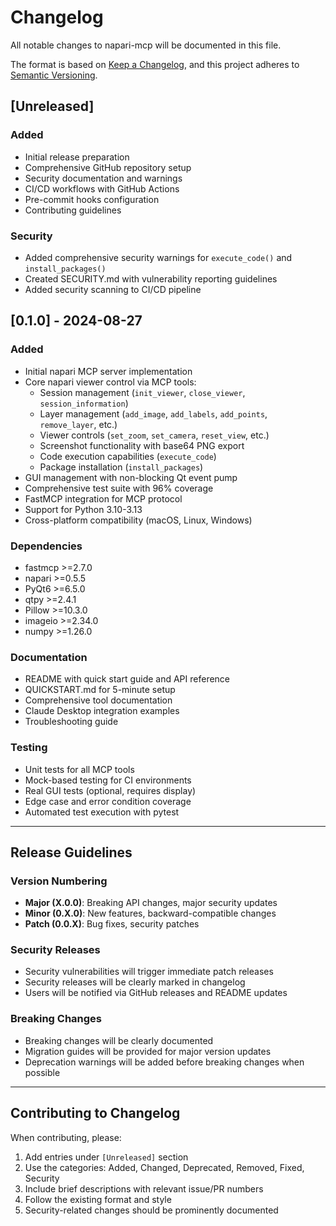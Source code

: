 # Changelog

All notable changes to napari-mcp will be documented in this file.

The format is based on [Keep a Changelog](https://keepachangelog.com/en/1.0.0/),
and this project adheres to [Semantic Versioning](https://semver.org/spec/v2.0.0.html).

## [Unreleased]

### Added
- Initial release preparation
- Comprehensive GitHub repository setup
- Security documentation and warnings
- CI/CD workflows with GitHub Actions
- Pre-commit hooks configuration
- Contributing guidelines

### Security
- Added comprehensive security warnings for `execute_code()` and `install_packages()`
- Created SECURITY.md with vulnerability reporting guidelines
- Added security scanning to CI/CD pipeline

## [0.1.0] - 2024-08-27

### Added
- Initial napari MCP server implementation
- Core napari viewer control via MCP tools:
  - Session management (`init_viewer`, `close_viewer`, `session_information`)
  - Layer management (`add_image`, `add_labels`, `add_points`, `remove_layer`, etc.)
  - Viewer controls (`set_zoom`, `set_camera`, `reset_view`, etc.)
  - Screenshot functionality with base64 PNG export
  - Code execution capabilities (`execute_code`)
  - Package installation (`install_packages`)
- GUI management with non-blocking Qt event pump
- Comprehensive test suite with 96% coverage
- FastMCP integration for MCP protocol
- Support for Python 3.10-3.13
- Cross-platform compatibility (macOS, Linux, Windows)

### Dependencies
- fastmcp >=2.7.0
- napari >=0.5.5
- PyQt6 >=6.5.0
- qtpy >=2.4.1
- Pillow >=10.3.0
- imageio >=2.34.0
- numpy >=1.26.0

### Documentation
- README with quick start guide and API reference
- QUICKSTART.md for 5-minute setup
- Comprehensive tool documentation
- Claude Desktop integration examples
- Troubleshooting guide

### Testing
- Unit tests for all MCP tools
- Mock-based testing for CI environments
- Real GUI tests (optional, requires display)
- Edge case and error condition coverage
- Automated test execution with pytest

---

## Release Guidelines

### Version Numbering
- **Major (X.0.0)**: Breaking API changes, major security updates
- **Minor (0.X.0)**: New features, backward-compatible changes
- **Patch (0.0.X)**: Bug fixes, security patches

### Security Releases
- Security vulnerabilities will trigger immediate patch releases
- Security releases will be clearly marked in changelog
- Users will be notified via GitHub releases and README updates

### Breaking Changes
- Breaking changes will be clearly documented
- Migration guides will be provided for major version updates
- Deprecation warnings will be added before breaking changes when possible

---

## Contributing to Changelog

When contributing, please:
1. Add entries under `[Unreleased]` section
2. Use the categories: Added, Changed, Deprecated, Removed, Fixed, Security
3. Include brief descriptions with relevant issue/PR numbers
4. Follow the existing format and style
5. Security-related changes should be prominently documented
